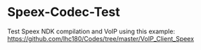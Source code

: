 # Speex-Codec-Test
Test Speex NDK compilation and VoIP using this example: https://github.com/lhc180/Codes/tree/master/VoIP_Client_Speex 
